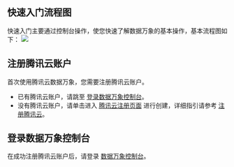 ## 快速入门流程图
快速入门主要通过控制台操作，使您快速了解数据万象的基本操作，基本流程图如下：
![](https://main.qcloudimg.com/raw/36e06739157d24cac028e9df0ee90300.png)
## 注册腾讯云账户
首次使用腾讯云数据万象，您需要注册腾讯云账户。
- 已有腾讯云账户，请跳至 [登录数据万象控制台](https://console.cloud.tencent.com/ci)。
- 没有腾讯云账户，请单击进入 [腾讯云注册页面](https://intl.cloud.tencent.com/register) 进行创建，详细指引请参考 [注册腾讯云](https://intl.cloud.tencent.com/document/product/378/17985)。

## 登录数据万象控制台
在成功注册腾讯云账户后，请登录 [数据万象控制台](https://console.cloud.tencent.com/ci)。
